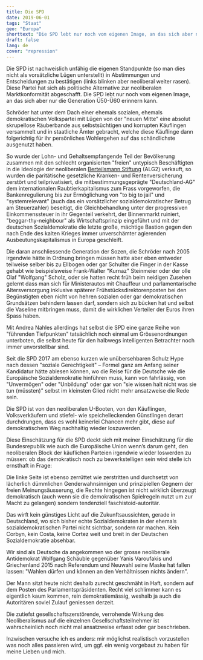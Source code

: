 ```yaml
---
title: Die SPD
date: 2019-06-01
tags: "Staat"
geo: "Europa"
shorttext: "Die SPD lebt nur noch vom eigenen Image, an das sich aber nur die Generation Ü50-Ü60 erinnern kann."
draft: false
lang: de
cover: "repression"
---
```


Die SPD ist nachweislich unfähig die eigenen Standpunkte (so man dies nicht als vorsätzliche Lügen unterstellt) in Abstimmungen und Entscheidungen zu bestätigen (links blinken aber neoliberal weiter rasen). Diese Partei hat sich als politische Alternative zur neoliberalen Marktkonformität abgeschafft. Die SPD lebt nur noch vom eigenen Image, an das sich aber nur die Generation Ü50-Ü60 erinnern kann.

Schröder hat unter dem Dach einer ehemals sozialen, ehemals demokratischen Volkspartei mit Lügen von der "neuen Mitte" eine absolut skrupellose Räuberbande aus selbstsüchtigen und korrupten Käuflingen versammelt und in staatliche Ämter gebracht, welche diese Käuflinge dann folgerichtig für ihr persönliches Wohlergehen auf das schändlichste ausgenutzt haben.

So wurde der Lohn- und Gehaltsempfangende Teil der Bevölkerung zusammen mit den schlecht organisierten "freien" untypisch Beschäftigten in die Ideologie der neoliberalen [Berteilsmann Stiftung](https://www.claus-von-wagner.de/tv/anstalt/20180424-hartz-iv "Die Anstalt vom 24. April 2018 Hartz IV – Mit Katie Freudenschuss, Timo Wopp, HG. Butzko") (ALG2) verkauft, so wurden die paritätische gesetzliche Kranken- und Rentenversicherung zerstört und teilprivatisiert, die mitbestimmungsgeprägte "Deutschland-AG" dem internationalen Raubtierkapitalismus zum Frass vorgeworfen, die Bankenregulierung bis zur Ermöglichung von "to big to jail" und "systemrelevant" (auch das ein vorsätzlicher sozialdemokratischer Betrug am Steuerzahler) beseitigt, die Gleichbehandlung unter der progressiven Einkommenssteuer in ihr Gegenteil verkehrt, der Binnenmarkt ruiniert, "beggar-thy-neighbour" als Wirtschaftsprinzip eingeführt und mit der deutschen Sozialdemokratie die letzte große, mächtige Bastion gegen den nach Ende des kalten Krieges immer unverschämter agierenden Ausbeutungskapitalismus in Europa geschleift.

Die daran anschliessende Generation der Sozen, die Schröder nach 2005 irgendwie hätte in Ordnung bringen müssen hatte aber eben entweder teilweise selber bis zu Ellbogen oder gar Schulter die Finger in der Kasse gehabt wie beispielsweise Frank-Walter "Kurnaz" Steinmeier oder der olle Olaf "Wolfgang" Scholz, oder sie hatten recht früh beim neidigen Zusehen gelernt dass man sich für Ministerautos mit Chauffeur und parlamentarische Altersversorgung inklusive späterer Frühstücksdirektorenposten bei den Begünstigten eben nicht von hehren sozialen oder gar demokratischen Grundsätzen behindern lassen darf, sondern sich zu bücken hat und selbst die Vaseline mitbringen muss, damit die wirklichen Verteiler der Euros ihren Spass haben.

Mit Andrea Nahles allerdings hat selbst die SPD eine ganze Reihe von "führenden Tiefpunkten" tatsächlich noch einmal um Grössenordnungen unterboten, die selbst heute für den halbwegs intelligenten Betrachter noch immer unvorstellbar sind.

Seit die SPD 2017 am ebenso kurzen wie unübersehbaren Schulz Hype nach dessen "soziale Gerechtigkeit" – Formel ganz am Anfang seiner Kandidatur hätte ablesen können, wo die Reise für die Deutsche wie die Europäische Sozialdemokratie hinführen muss, kann von fahrlässig, von "Unvermögen" oder "Unbildung" oder gar von "sie wissen halt nicht was sie tun (müssten)" selbst im kleinsten Glied nicht mehr ansatzweise die Rede sein.

Die SPD ist von den neoliberalen U-Booten, von den Käuflingen, Volksverkäufern und stiefel- wie speichelleckenden Günstlingen derart durchdrungen, dass es wohl keinerlei Chancen mehr gibt, diese auf demokratischem Weg nachhaltig wieder loszuwerden.

Diese Einschätzung für die SPD deckt sich mit meiner Einschätzung für die Bundesrepublik wie auch die Europäische Union wenn’s darum geht, den neoliberalen Block der käuflichen Parteien irgendwie wieder loswerden zu müssen: ob das demokratisch noch zu bewerkstelligen sein wird stelle ich ernsthaft in Frage:

Die linke Seite ist ebenso zerrüttet wie zerstritten und durchsetzt von lächerlich dümmlichen Genderwahnsinnigen und prinzipiellen Gegnern der freien Meinungsäusserung, die Rechte hingegen ist nicht wirklich überzeugt demokratisch (auch wenn sie die demokratischen Spielregeln nutzt um zur Macht zu gelangen) sondern tendenziell faschistoid-autoritär.

Das wirft kein günstiges Licht auf die Zukunftsaussichten, gerade in Deutschland, wo sich bisher echte Sozialdemokraten in der ehemals sozialdemokratischen Partei nicht sichtbar, sondern rar machen. Kein Corbyn, kein Costa, keine Cortez weit und breit in der Deutschen Sozialdemokratie absehbar.

Wir sind als Deutsche da angekommen wo der grosse neoliberale Antidemokrat Wolfgang Schäuble gegenüber Yanis Varoufakis und Griechenland 2015 nach Referendum und Neuwahl seine Maske hat fallen lassen: "Wahlen dürfen und können an den Verhältnissen nichts ändern".

Der Mann sitzt heute nicht deshalb zurecht geschmäht in Haft, sondern auf dem Posten des Parlamentspräsidenten. Recht viel schlimmer kann es eigentlich kaum kommen, rein demokratiemässig, weshalb ja auch die Autoritären soviel Zulauf geniessen derzeit.

Die zutiefst gesellschaftszerstörende, verrohende Wirkung des Neoliberalismus auf die einzelnen Gesellschaftsteilnehmer ist wahrscheinlich noch nicht mal ansatzweise erfasst oder gar beschrieben.

Inzwischen versuche ich es anders: mir möglichst realistisch vorzustellen was noch alles passieren wird, um ggf. ein wenig vorgebaut zu haben für meine Lieben und mich.
